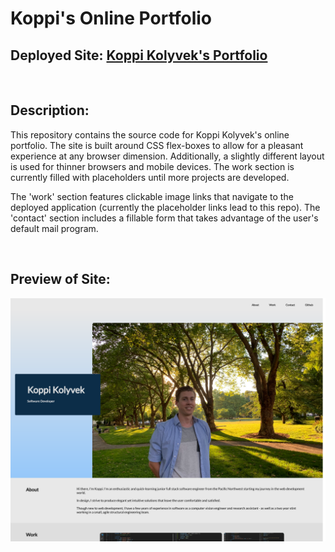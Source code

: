 # Koppi's Online Portfolio

## Deployed Site: [Koppi Kolyvek's Portfolio](https://kkolyvek.github.io/kkolyvek-portfolio/)

<br>

## Description:

This repository contains the source code for Koppi Kolyvek's online portfolio. The site is built around CSS flex-boxes to allow for a pleasant experience at any browser dimension. Additionally, a slightly different layout is used for thinner browsers and mobile devices. The work section is currently filled with placeholders until more projects are developed.

The 'work' section features clickable image links that navigate to the deployed application (currently the placeholder links lead to this repo). The 'contact' section includes a fillable form that takes advantage of the user's default mail program.

<br>

## Preview of Site:

![Screenshot of Webpage](./assets/images/readme-screenshot.png)
